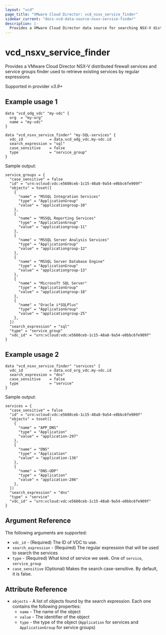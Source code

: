 ```yaml
---
layout: "vcd"
page_title: "VMware Cloud Director: vcd_nsxv_service_finder"
sidebar_current: "docs-vcd-data-source-nsxv-service-finder"
description: |-
  Provides a VMware Cloud Director data source for searching NSX-V distributed firewall services and service groups
---
```


# vcd\_nsxv\_service_finder

Provides a VMware Cloud Director NSX-V distributed firewall services and service groups finder
used to retrieve existing services by regular expressions

Supported in provider *v3.9+*

## Example usage 1

```hcl
data "vcd_odg_vdc" "my-vdc" {
  org  = "my-org"
  name = "my-vdc"
}

data "vcd_nsxv_service_finder" "my-SQL-services" {
  vdc_id            = data.vcd_odg_vdc.my-vdc.id
  search_expression = "sql"
  case_sensitive    = false
  type              = "service_group"
}
```

Sample output:

```
service_groups = {
  "case_sensitive" = false
  "id" = "urn:vcloud:vdc:e5680ceb-1c15-48a8-9a54-e0bbc6fe909f"
  "objects" = toset([
    {
      "name" = "MSSQL Integration Services"
      "type" = "ApplicationGroup"
      "value" = "applicationgroup-10"
    },
    {
      "name" = "MSSQL Reporting Services"
      "type" = "ApplicationGroup"
      "value" = "applicationgroup-11"
    },
    {
      "name" = "MSSQL Server Analysis Services"
      "type" = "ApplicationGroup"
      "value" = "applicationgroup-12"
    },
    {
      "name" = "MSSQL Server Database Engine"
      "type" = "ApplicationGroup"
      "value" = "applicationgroup-13"
    },
    {
      "name" = "Microsoft SQL Server"
      "type" = "ApplicationGroup"
      "value" = "applicationgroup-18"
    },
    {
      "name" = "Oracle i*SQLPlus"
      "type" = "ApplicationGroup"
      "value" = "applicationgroup-25"
    },
  ])
  "search_expression" = "sql"
  "type" = "service_group"
  "vdc_id" = "urn:vcloud:vdc:e5680ceb-1c15-48a8-9a54-e0bbc6fe909f"
}
```

## Example usage 2

```hcl
data "vcd_nsxv_service_finder" "services" {
  vdc_id            = data.vcd_org_vdc.my-vdc.id
  search_expression = "dns"
  case_sensitive    = false
  type              = "service"
}
```

Sample output:

```
services = {
  "case_sensitive" = false
  "id" = "urn:vcloud:vdc:e5680ceb-1c15-48a8-9a54-e0bbc6fe909f"
  "objects" = toset([
    {
      "name" = "APP_DNS"
      "type" = "Application"
      "value" = "application-297"
    },
    {
      "name" = "DNS"
      "type" = "Application"
      "value" = "application-136"
    },
    {
      "name" = "DNS-UDP"
      "type" = "Application"
      "value" = "application-286"
    },
  ])
  "search_expression" = "dns"
  "type" = "service"
  "vdc_id" = "urn:vcloud:vdc:e5680ceb-1c15-48a8-9a54-e0bbc6fe909f"
}
```

## Argument Reference

The following arguments are supported:

* `vdc_id` - (Required) The ID of VDC to use.
* `search_expression` - (Required) The regular expression that will be used to search the services
* `type` - (Required) What kind of service we seek. One of `service`, `service_group`
* `case_sensitive` (Optional) Makes the search case-sensitive. By default, it is false.

## Attribute Reference

* `objects` - A list of objects found by the search expression. Each one contains the following properties:
  * `name` - The name of the object
  * `value` - The identifier of the object
  * `type` - the type of the object (`Application` for services and `ApplicationGroup` for service groups)

